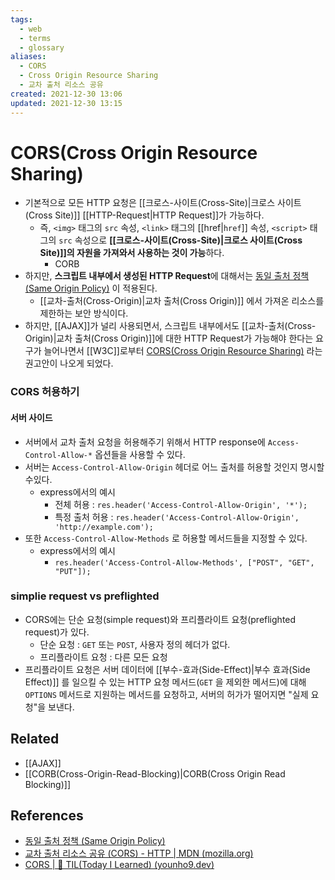 ```yaml
---
tags:
  - web
  - terms
  - glossary
aliases:
  - CORS
  - Cross Origin Resource Sharing
  - 교차 출처 리소스 공유
created: 2021-12-30 13:06
updated: 2021-12-30 13:15
---
```


# CORS(Cross Origin Resource Sharing)

- 기본적으로 모든 HTTP 요청은 [[크로스-사이트(Cross-Site)|크로스 사이트(Cross Site)]] [[HTTP-Request|HTTP Request]]가 가능하다.
  - 즉, `<img>` 태그의 `src` 속성, `<link>` 태그의 [[href|`href`]] 속성, `<script>` 태그의 `src` 속성으로 **[[크로스-사이트(Cross-Site)|크로스 사이트(Cross Site)]]의 자원을 가져와서 사용하는 것이 가능**하다.
    - CORB
- 하지만, **스크립트 내부에서 생성된 HTTP Request**에 대해서는 [동일 출처 정책 (Same Origin Policy)](https://developer.mozilla.org/ko/docs/Web/Security/Same-origin_policy) 이 적용된다.
  - [[교차-출처(Cross-Origin)|교차 출처(Cross Origin)]] 에서 가져온 리소스를 제한하는 보안 방식이다.
- 하지만, [[AJAX]]가 널리 사용되면서, 스크립트 내부에서도 [[교차-출처(Cross-Origin)|교차 출처(Cross Origin)]]에 대한 HTTP Request가 가능해야 한다는 요구가 늘어나면서 [[W3C]]로부터 [CORS(Cross Origin Resource Sharing)](https://developer.mozilla.org/ko/docs/Web/HTTP/CORS) 라는 권고안이 나오게 되었다.

### CORS 허용하기

#### 서버 사이드

- 서버에서 교차 출처 요청을 허용해주기 위해서 HTTP response에 `Access-Control-Allow-*` 옵션들을 사용할 수 있다.
- 서버는 `Access-Control-Allow-Origin` 헤더로 어느 출처를 허용할 것인지 명시할 수있다.
  - express에서의 예시
    - 전체 허용 : `res.header('Access-Control-Allow-Origin', '*');`
    - 특정 출처 허용 : `res.header('Access-Control-Allow-Origin', 'http://example.com');`
- 또한 `Access-Control-Allow-Methods` 로 허용할 메서드들을 지정할 수 있다.
  - express에서의 예시
    - `res.header('Access-Control-Allow-Methods', ["POST", "GET", "PUT"]);`

### simplie request vs preflighted

- CORS에는 단순 요청(simple request)와 프리플라이트 요청(preflighted request)가 있다.
  - 단순 요청 : `GET` 또는 `POST`, 사용자 정의 헤더가 없다.
  - 프리플라이트 요청 : 다른 모든 요청
- 프리플라이트 요청은 서버 데이터에 [[부수-효과(Side-Effect)|부수 효과(Side Effect)]] 를 일으킬 수 있는 HTTP 요청 메서드(`GET` 을 제외한 메서드)에 대해 `OPTIONS` 메서드로 지원하는 메서드를 요청하고, 서버의 허가가 떨어지면 "실제 요청"을 보낸다.

## Related

- [[AJAX]]
- [[CORB(Cross-Origin-Read-Blocking)|CORB(Cross Origin Read Blocking)]]

## References

- [동일 출처 정책 (Same Origin Policy)](https://developer.mozilla.org/ko/docs/Web/Security/Same-origin_policy)
- [교차 출처 리소스 공유 (CORS) - HTTP | MDN (mozilla.org)](https://developer.mozilla.org/ko/docs/Web/HTTP/CORS)
- [CORS | 📝 TIL(Today I Learned) (younho9.dev)](https://til.younho9.dev/docs/frontend/javascript/cors)
